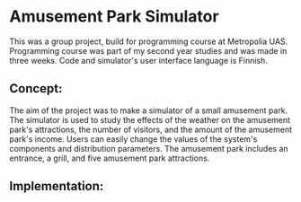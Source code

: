# Amusement Park Simulator
This was a group project, build for programming course at Metropolia UAS. Programming course was part of my second year studies and was made in three weeks. Code and simulator's user interface language is Finnish.

## Concept:
The aim of the project was to make a simulator of a small amusement park. The simulator is used to study the effects of the weather on the amusement park's attractions, the number of visitors, and the amount of the amusement park's income. Users can easily change the values of the system's components and distribution parameters. The amusement park includes an entrance, a grill, and five amusement park attractions.

## Implementation:
